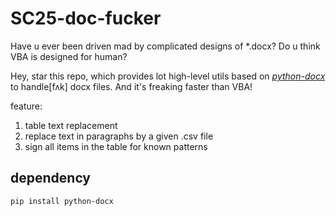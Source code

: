 # SC25-doc-fucker

Have u ever been driven mad by complicated designs of \*.docx? Do u think VBA is designed for human? 

Hey, star this repo, which provides lot high-level utils based on [*python-docx*](https://github.com/python-openxml/python-docx) to handle[fʌk] docx files. And it's freaking faster than VBA!

feature:
1. table text replacement
2. replace text in paragraphs by a given .csv file
3. sign all items in the table for known patterns

## dependency

`pip install python-docx`